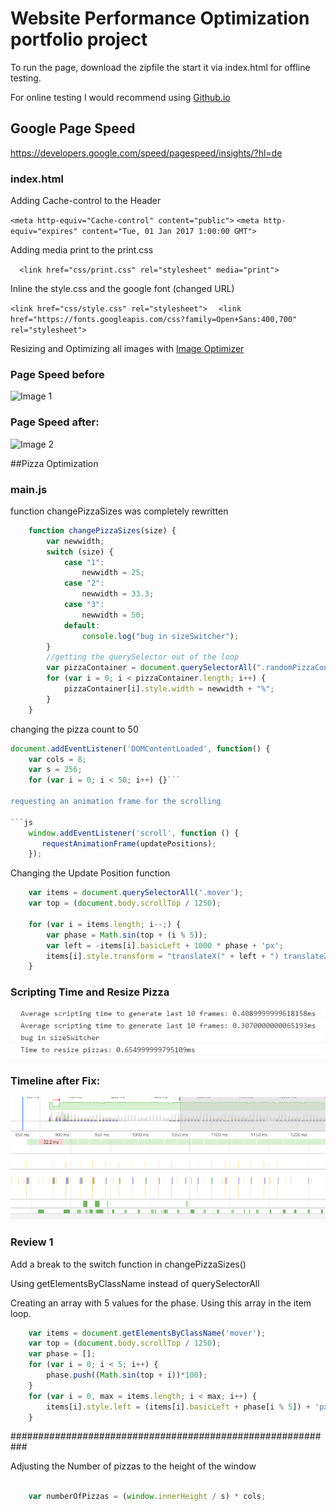 # Website Performance Optimization portfolio project

To run the page, download the zipfile the start it via index.html for offline testing.

For online testing I would recommend using [Github.io](https://pages.github.com/)


## Google Page Speed

https://developers.google.com/speed/pagespeed/insights/?hl=de

### index.html

Adding Cache-control to the Header

```<meta http-equiv="Cache-control" content="public">```
```<meta http-equiv="expires" content="Tue, 01 Jan 2017 1:00:00 GMT">```

Adding media print to the print.css

```  <link href="css/print.css" rel="stylesheet" media="print">```

Inline the style.css and the google font (changed URL)

```<link href="css/style.css" rel="stylesheet">```
```  <link href="https://fonts.googleapis.com/css?family=Open+Sans:400,700" rel="stylesheet">```

Resizing and Optimizing all images with 
[Image Optimizer](http://www.imageoptimizer.net/Pages/Home.aspx/)


### Page Speed before
![Image 1](img/before.PNG)

### Page Speed after: 
![Image 2](img/after.PNG)


##Pizza Optimization

### main.js
function changePizzaSizes was completely rewritten

```js
    function changePizzaSizes(size) {
        var newwidth;
        switch (size) {
            case "1":
                newwidth = 25;
            case "2":
                newwidth = 33.3;
            case "3":
                newwidth = 50;
            default:
                console.log("bug in sizeSwitcher");
        }
        //getting the querySelector out of the loop
        var pizzaContainer = document.querySelectorAll(".randomPizzaContainer")
        for (var i = 0; i < pizzaContainer.length; i++) {
            pizzaContainer[i].style.width = newwidth + "%";
        }
    }
```


changing the pizza count to 50

```js
document.addEventListener('DOMContentLoaded', function() {
    var cols = 8;
    var s = 256;
    for (var i = 0; i < 50; i++) {}```

requesting an animation frame for the scrolling

```js
	window.addEventListener('scroll', function () {
	   requestAnimationFrame(updatePositions);
	});
```

Changing the Update Position function

```js
    var items = document.querySelectorAll('.mover');
    var top = (document.body.scrollTop / 1250);

    for (var i = items.length; i--;) {
        var phase = Math.sin(top + (i % 5));
        var left = -items[i].basicLeft + 1000 * phase + 'px';
        items[i].style.transform = "translateX(" + left + ") translateZ(0)";
    }
```

### Scripting Time and Resize Pizza
![Image 3](img/console1.PNG)

### Timeline after Fix: 
![Image 4](img/console2.PNG)



### Review 1

Add a break to the switch function in changePizzaSizes()

Using getElementsByClassName instead of querySelectorAll


Creating an array with 5 values for the phase.
Using this array in the item loop.

```js
	var items = document.getElementsByClassName('mover');
    var top = (document.body.scrollTop / 1250);
    var phase = [];
    for (var i = 0; i < 5; i++) {
        phase.push((Math.sin(top + i))*100);
    }
    for (var i = 0, max = items.length; i < max; i++) {
        items[i].style.left = (items[i].basicLeft + phase[i % 5]) + 'px';
    }
```

###########################################################

Adjusting the Number of pizzas to the height of the window

```js

	var numberOfPizzas = (window.innerHeight / s) * cols;